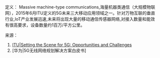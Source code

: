 定义： 
Massive machine-type communications,海量机器类通信（大规模物联网），2015年6月ITU定义的5G未来三大移动应用领域之一。针对万物互联的垂直行业,IoT产业发展迅速,未来将出现大量的移动通信传感器网络,对接入数量和能效有很高要求，设备数量约1百万/平方公里。

来源：
1. [ITU|Setting the Scene for 5G: Opportunities and Challenges](https://read.itu-ilibrary.org/science-and-technology/setting-the-scene-for-5g_pub/811d7a5f-00eedfa2-en#page4)
2. [华为|5G无线网络规划解决方案白皮书]
